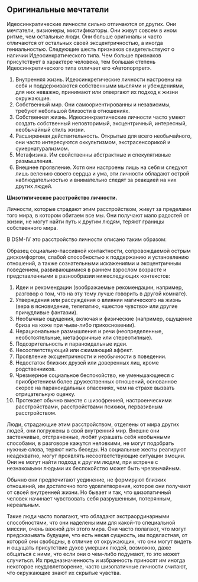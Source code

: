 ## Оригинальные мечтатели

Идеосинкратические личности сильно отличаются от других. Они мечтатели, визионеры, мистификаторы. Они живут совсем в ином ритме, чем остальные люди. Они больше оригиналы и часто отличаются от остальных своей эксцентричностью, а иногда гениальностью. Следующие шесть признаков свидетельствуют о наличии Идеосинкратического типа. Чем больше признаков присутствует в характере человека, тем большая степень Идеосинкретического типа отличает его «Автопортрет».

1. Внутренняя жизнь. Идеосинкретические личности настроены на себя и поддерживаются собственными мыслями и убеждениями, для них неважно, принимают или отвергают их подход к жизни окружающие.
2. Собственный мир. Они самоориентированны и независимы, требуют небольшой близости в отношениях.
3. Собственная жизнь. Идеосинкраетические личности часто умеют создать собственный неповторимый, эксцентричный, интересный, необычайный стиль жизни.
4. Расширенная действительность. Открытые для всего необычайного, они часто интересуются оккультизмом, экстрасенсорикой и суиернатурализмом.
5. Метафизика. Им свойственны абстрактные и спекулятивные размышления.
6. Внешнее проявление. Хотя они настроены лишь на себя и следуют лишь велению своего сердца и ума, эти личности обладают острой наблюдательностью и внимательно следят за реакцией на них других людей.

**Шизотипическое расстройство личности.**

Личности, которые страдают этим расстройством, живут за пределами того мира, в котором обитаем все мы. Они получают мало радостей от жизни, не могут найти путь к другим людям, теряют границы собственного мира.

В DSМ-IV это расстройство личности описано таким образом:

Образец социально-пассивной контактности, сопровождаемой острым дискомфортом, слабой способностью к поддержанию и установлению отношений, а также сознательными искажениями и эксцентричным поведением, развивающимися в раннем взрослом возрасте и представленными в разнообразии нижеследующих контекстов:

1. Идеи и рекомендации (воображаемые рекомендации, например, разговор о том, что на эту тему лучше говорить в другой комнате).
2. Утверждения или рассуждения о влиянии магического на жизнь (вера в ясновидение, телепатию, «шестое чувство» или другие причудливые фантазии).
3. Необычные ощущения, включая и физические (например, ощущение бриза на коже при чьем-либо прикосновении).
4. Нерациональные размышления и речи (неопределенные, необстоятельные, метафоричные или стереотипные).
5. Подозрительность и параноидальные идеи.
6. Несоответствующий или сжимающий аффект.
7. Проявление эксцентричности и необычности в поведении.
8. Недостаток близких друзей или доверенных лиц, кроме родственников.
9. Чрезмерное социальное беспокойство, не уменьшающееся с приобретением более дружественных отношений, основанное скорее на параноидальных опасениях, чем на страхе вызвать отрицательную оценку.
10. Протекает обычно вместе с шизофренией, настроенческими расстройствами, расстройствами психики, первазивным расстройством.

Люди, страдающие этим расстройством, отделены от мира других людей, они погружены в свой внутренний мир. Внешне они застенчивые, отстраненные, любят украшать себя необычными способами, в разговоре кажутся неловкими, не могут подобрать нужные слова, теряют нить беседы. На социальные жесты реагируют неадекватно, могут проявлять несоответствующие ситуации эмоции. Они не могут найти подход к другим людям, при встрече с незнакомыми людьми их беспокойство может быть чрезвычайным.

Обычно они предпочитают уединение, не формируют близких отношений, им достаточно того удовлетворения, которое они получают от своей внутренней жизни. Но бывает и так, что шизопатичный человек начинает чувствовать себя разрушенным, потерянным, нереальным.

Такие люди часто полагают, что обладают экстраординарными способностями, что они наделены ими для какой-то специальной миссии, очень важной для этого мира. Они часто полагают, что могут предсказывать будущее, что есть некая сущность, им подвластная, от которой они свободны, в отличие от окружающих, что они могут видеть и ощущать присутствие духов умерших людей, возможно, даже общаться с ними, что если они о чем-либо подумают, то это может случиться. Их предназначенность и избранность приносят им иногда некоторое неудовлетворение, часто шизопатичные личности считают, что окружающие знают их скрытые чувства.
